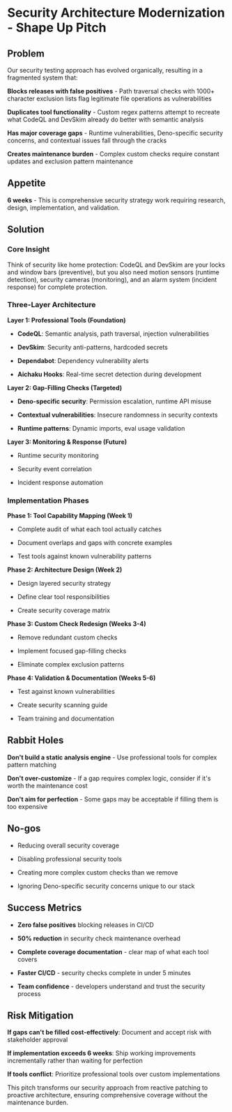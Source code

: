 # Security Architecture Modernization - Shape Up Pitch

## Problem

Our security testing approach has evolved organically, resulting in a fragmented
system that:

**Blocks releases with false positives** - Path traversal checks with 1000+
character exclusion lists flag legitimate file operations as vulnerabilities

**Duplicates tool functionality** - Custom regex patterns attempt to recreate
what CodeQL and DevSkim already do better with semantic analysis

**Has major coverage gaps** - Runtime vulnerabilities, Deno-specific security
concerns, and contextual issues fall through the cracks

**Creates maintenance burden** - Complex custom checks require constant updates
and exclusion pattern maintenance

## Appetite

**6 weeks** - This is comprehensive security strategy work requiring research,
design, implementation, and validation.

## Solution

### Core Insight

Think of security like home protection: CodeQL and DevSkim are your locks and
window bars (preventive), but you also need motion sensors (runtime detection),
security cameras (monitoring), and an alarm system (incident response) for
complete protection.

### Three-Layer Architecture

**Layer 1: Professional Tools (Foundation)**

- **CodeQL**: Semantic analysis, path traversal, injection vulnerabilities

- **DevSkim**: Security anti-patterns, hardcoded secrets

- **Dependabot**: Dependency vulnerability alerts

- **Aichaku Hooks**: Real-time secret detection during development

**Layer 2: Gap-Filling Checks (Targeted)**

- **Deno-specific security**: Permission escalation, runtime API misuse

- **Contextual vulnerabilities**: Insecure randomness in security contexts

- **Runtime patterns**: Dynamic imports, eval usage validation

**Layer 3: Monitoring & Response (Future)**

- Runtime security monitoring

- Security event correlation

- Incident response automation

### Implementation Phases

**Phase 1: Tool Capability Mapping (Week 1)**

- Complete audit of what each tool actually catches

- Document overlaps and gaps with concrete examples

- Test tools against known vulnerability patterns

**Phase 2: Architecture Design (Week 2)**

- Design layered security strategy

- Define clear tool responsibilities

- Create security coverage matrix

**Phase 3: Custom Check Redesign (Weeks 3-4)**

- Remove redundant custom checks

- Implement focused gap-filling checks

- Eliminate complex exclusion patterns

**Phase 4: Validation & Documentation (Weeks 5-6)**

- Test against known vulnerabilities

- Create security scanning guide

- Team training and documentation

## Rabbit Holes

**Don't build a static analysis engine** - Use professional tools for complex
pattern matching

**Don't over-customize** - If a gap requires complex logic, consider if it's
worth the maintenance cost

**Don't aim for perfection** - Some gaps may be acceptable if filling them is
too expensive

## No-gos

- Reducing overall security coverage

- Disabling professional security tools

- Creating more complex custom checks than we remove

- Ignoring Deno-specific security concerns unique to our stack

## Success Metrics

- **Zero false positives** blocking releases in CI/CD

- **50% reduction** in security check maintenance overhead

- **Complete coverage documentation** - clear map of what each tool covers

- **Faster CI/CD** - security checks complete in under 5 minutes

- **Team confidence** - developers understand and trust the security process

## Risk Mitigation

**If gaps can't be filled cost-effectively**: Document and accept risk with
stakeholder approval

**If implementation exceeds 6 weeks**: Ship working improvements incrementally
rather than waiting for perfection

**If tools conflict**: Prioritize professional tools over custom implementations

This pitch transforms our security approach from reactive patching to proactive
architecture, ensuring comprehensive coverage without the maintenance burden.

